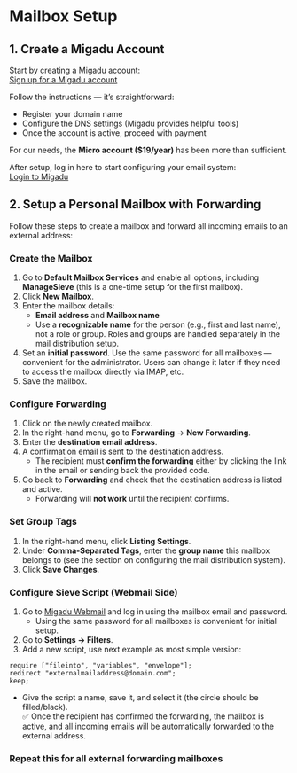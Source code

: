 # Mailbox Setup

## 1. Create a Migadu Account

Start by creating a Migadu account:  
[Sign up for a Migadu account](https://admin.migadu.com/public/signup)

Follow the instructions — it’s straightforward:  
- Register your domain name  
- Configure the DNS settings (Migadu provides helpful tools)  
- Once the account is active, proceed with payment  

For our needs, the **Micro account ($19/year)** has been more than sufficient.  

After setup, log in here to start configuring your email system:  
[Login to Migadu](https://admin.migadu.com/public/login)


## 2. Setup a Personal Mailbox with Forwarding

Follow these steps to create a mailbox and forward all incoming emails to an external address:

### Create the Mailbox

1. Go to **Default Mailbox Services** and enable all options, including **ManageSieve** (this is a one-time setup for the first mailbox).  
2. Click **New Mailbox**.  
3. Enter the mailbox details:
   - **Email address** and **Mailbox name**  
   - Use a **recognizable name** for the person (e.g., first and last name), not a role or group. Roles and groups are handled separately in the mail distribution setup.  
4. Set an **initial password**. Use the same password for all mailboxes — convenient for the administrator. Users can change it later if they need to access the mailbox directly via IMAP, etc.  
5. Save the mailbox.

### Configure Forwarding

1. Click on the newly created mailbox.  
2. In the right-hand menu, go to **Forwarding** → **New Forwarding**.  
3. Enter the **destination email address**.  
4. A confirmation email is sent to the destination address.  
   - The recipient must **confirm the forwarding** either by clicking the link in the email or sending back the provided code.  
5. Go back to **Forwarding** and check that the destination address is listed and active.  
   - Forwarding will **not work** until the recipient confirms.

### Set Group Tags

1. In the right-hand menu, click **Listing Settings**.  
2. Under **Comma-Separated Tags**, enter the **group name** this mailbox belongs to (see the section on configuring the mail distribution system).  
3. Click **Save Changes**.

### Configure Sieve Script (Webmail Side)

1. Go to [Migadu Webmail](https://webmail.migadu.com/) and log in using the mailbox email and password.  
   - Using the same password for all mailboxes is convenient for initial setup.  
2. Go to **Settings → Filters**.  
3. Add a new script, use next example as most simple version:  

```sieve
require ["fileinto", "variables", "envelope"];
redirect "externalmailaddress@domain.com";
keep;
```
- Give the script a name, save it, and select it (the circle should be filled/black).  
✅ Once the recipient has confirmed the forwarding, the mailbox is active, and all incoming emails will be automatically forwarded to the external address.

### Repeat this for all external forwarding mailboxes
